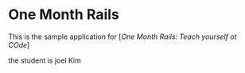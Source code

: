# One Month Rails

This is the sample application for
[*One Month Rails: Teach yourself ot COde*]

the student is joel Kim
